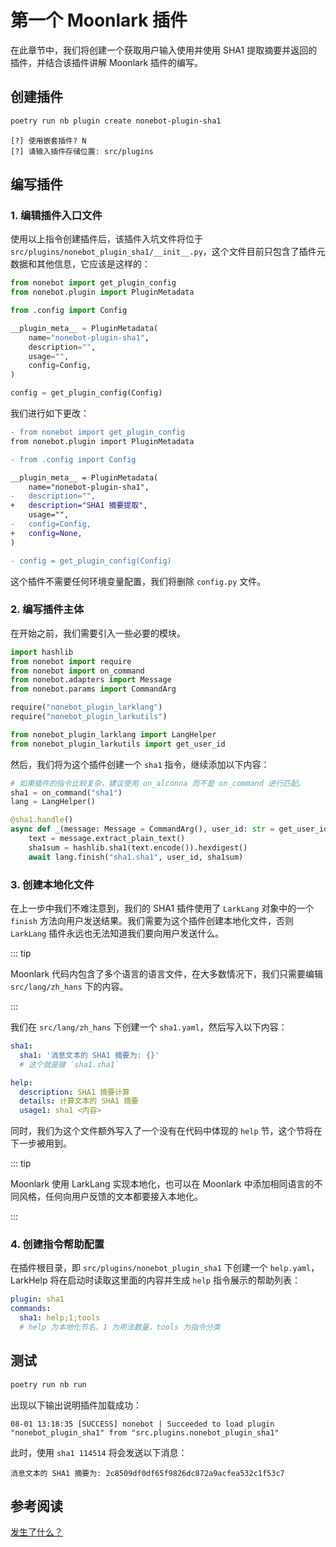 # 第一个 Moonlark 插件

在此章节中，我们将创建一个获取用户输入使用并使用 SHA1 提取摘要并返回的插件，并结合该插件讲解 Moonlark 插件的编写。

## 创建插件

```bash
poetry run nb plugin create nonebot-plugin-sha1
```

```log
[?] 使用嵌套插件? N
[?] 请输入插件存储位置: src/plugins
```

## 编写插件

### 1. 编辑插件入口文件

使用以上指令创建插件后，该插件入坑文件将位于 `src/plugins/nonebot_plugin_sha1/__init__.py`，这个文件目前只包含了插件元数据和其他信息，它应该是这样的：

```python
from nonebot import get_plugin_config
from nonebot.plugin import PluginMetadata

from .config import Config

__plugin_meta__ = PluginMetadata(
    name="nonebot-plugin-sha1",
    description="",
    usage="",
    config=Config,
)

config = get_plugin_config(Config)
```

我们进行如下更改：

```diff
- from nonebot import get_plugin_config
from nonebot.plugin import PluginMetadata

- from .config import Config

__plugin_meta__ = PluginMetadata(
    name="nonebot-plugin-sha1",
-   description="",
+   description="SHA1 摘要提取",
    usage="",
-   config=Config,
+   config=None,
)

- config = get_plugin_config(Config)

```

这个插件不需要任何环境变量配置，我们将删除 `config.py` 文件。

### 2. 编写插件主体

在开始之前，我们需要引入一些必要的模块。

```python
import hashlib
from nonebot import require
from nonebot import on_command
from nonebot.adapters import Message
from nonebot.params import CommandArg

require("nonebot_plugin_larklang")
require("nonebot_plugin_larkutils")

from nonebot_plugin_larklang import LangHelper
from nonebot_plugin_larkutils import get_user_id
```

然后，我们将为这个插件创建一个 `sha1` 指令，继续添加以下内容：

```python
# 如果插件的指令比较复杂，建议使用 on_alconna 而不是 on_command 进行匹配。 
sha1 = on_command("sha1")
lang = LangHelper()

@sha1.handle()
async def _(message: Message = CommandArg(), user_id: str = get_user_id()) -> None:
    text = message.extract_plain_text()
    sha1sum = hashlib.sha1(text.encode()).hexdigest()
    await lang.finish("sha1.sha1", user_id, sha1sum)
```

### 3. 创建本地化文件

在上一步中我们不难注意到，我们的 SHA1 插件使用了 `LarkLang` 对象中的一个 `finish` 方法向用户发送结果。我们需要为这个插件创建本地化文件，否则 `LarkLang` 插件永远也无法知道我们要向用户发送什么。

::: tip

Moonlark 代码内包含了多个语言的语言文件，在大多数情况下，我们只需要编辑 `src/lang/zh_hans` 下的内容。

:::


我们在 `src/lang/zh_hans` 下创建一个 `sha1.yaml`，然后写入以下内容： 

```yaml
sha1:
  sha1: '消息文本的 SHA1 摘要为: {}'
  # 这个就是键 `sha1.sha1`

help:
  description: SHA1 摘要计算
  details: 计算文本的 SHA1 摘要
  usage1: sha1 <内容>
```

同时，我们为这个文件额外写入了一个没有在代码中体现的 `help` 节，这个节将在下一步被用到。

::: tip

Moonlark 使用 LarkLang 实现本地化，也可以在 Moonlark 中添加相同语言的不同风格，任何向用户反馈的文本都要接入本地化。

:::

### 4. 创建指令帮助配置

在插件根目录，即 `src/plugins/nonebot_plugin_sha1` 下创建一个 `help.yaml`，LarkHelp 将在启动时读取这里面的内容并生成 `help` 指令展示的帮助列表：

```yaml
plugin: sha1
commands:
  sha1: help;1;tools
  # help 为本地化节名，1 为用法数量，tools 为指令分类
```

## 测试

```bash
poetry run nb run
```

出现以下输出说明插件加载成功：

```log
08-01 13:18:35 [SUCCESS] nonebot | Succeeded to load plugin "nonebot_plugin_sha1" from "src.plugins.nonebot_plugin_sha1"
```

此时，使用 `sha1 114514` 将会发送以下消息：

```
消息文本的 SHA1 摘要为: 2c8509df0df65f9826dc872a9acfea532c1f53c7
```

## 参考阅读

[发生了什么？][1]

[1]: what-happened


